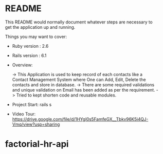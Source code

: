 # README

This README would normally document whatever steps are necessary to get the
application up and running.

Things you may want to cover:

* Ruby version : 2.6

* Rails version : 6.1

* Overview:

  -> This Application is used to keep record of each contacts like a Contact Management System where One can Add, Edit, Delete the contacts and store in database.
  -> There are some required validations and unique validation on Email has been added as per the requirement.
  -> Tried to kept shorten code and reusable modules.

* Project Start: rails s

* Video Tour: https://drive.google.com/file/d/1HYgI0s5FamfeGX__Tbkv96K5i4QJ-Vmq/view?usp=sharing


# factorial-hr-api
